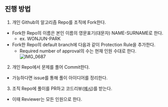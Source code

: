 ## 진행 방법

1. 개인 Github의 알고리즘 Repo를 조직에 Fork한다.
  - Fork한 Repo의 이름은 본인 이름의 영문표기(대문자) NAME-SURNAME로 한다.
    - ex. WONJUN-PARK
  - Fork한 Repo의 default branch에 다음과 같이 Protection Rule을 추가한다.
    - Required number of approval의 수는 현재 인원 수대로 한다.
    ![IMG_0687](https://user-images.githubusercontent.com/46886909/218009971-14945e88-9931-4bde-a15e-5def5c5e307e.jpeg)
2. 개인 Repo에서 문제를 풀어 Commit한다.
  - 가능하다면 issue를 통해 풀이 아이디어를 정리한다.
3. 조직 Repo에 풀이를 PR하고 코드리뷰([예시](https://github.com/AlgoHoney/WONJUN-PARK/pull/2))를 받는다.
  - 이때 Reviewer는 모든 인원으로 한다.
